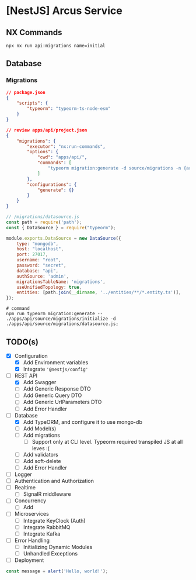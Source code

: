 # [NestJS] Arcus Service

## NX Commands

```shell
npx nx run api:migrations name=initial
```

## Database

### Migrations

```json
// package.json
{
	"scripts": {
		"typeorm": "typeorm-ts-node-esm"
	}
}

// review apps/api/project.json
{
	"migrations": {
		"executor": "nx:run-commands",
		"options": {
			"cwd": "apps/api/",
			"commands": [
				"typeorm migration:generate -d source/migrations -n {args.name}"
			]
		},
		"configurations": {
			"generate": {}
		}
	}
}
```

```js
// /migrations/datasource.js
const path = require('path');
const { DataSource } = require("typeorm");

module.exports.DataSource = new DataSource({
	type: "mongodb",
	host: "localhost",
	port: 27017,
	username: "root",
	password: "secret",
	database: "api",
	authSource: 'admin',
	migrationsTableName: 'migrations',
	useUnifiedTopology: true,
	entities: [path.join(__dirname, '../entities/**/*.entity.ts')],
});
```

```shell
# command
npm run typeorm migration:generate -- ./apps/api/source/migrations/initialize -d ./apps/api/source/migrations/datasource.js;
```

## TODO(s)

- [X] Configuration
  - [X] Add Environment variables
  - [X] Integrate `'@nestjs/config'`
- [ ] REST API
  - [X] Add Swagger
  - [ ] Add Generic Response DTO
  - [ ] Add Generic Query DTO
  - [ ] Add Generic UrlParameters DTO
  - [ ] Add Error Handler
- [ ] Database
  - [X] Add TypeORM, and configure it to use mongo-db
  - [ ] Add Model(s)
  - [ ] Add migrations
    - [ ] Support only at CLI level. Typeorm required transpiled JS at all leves :(
  - [ ] Add validators
  - [ ] Add soft-delete
  - [ ] Add Error Handler
- [ ] Logger
- [ ] Authentication and Authorization
- [ ] Realtime
  - [ ] SignalR middleware
- [ ] Concurrency
  - [ ] Add
- [ ] Microservices
  - [ ] Integrate KeyClock (Auth)
  - [ ] Integrate RabbitMQ
  - [ ] Integrate Kafka
- [ ] Error Handling
  - [ ] Initializing Dynamic Modules
  - [ ] Unhandled Exceptions
- [ ] Deployment

```js
const message = alert('Hello, world!');
```
